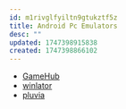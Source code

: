```yaml
---
id: m1rivglfyiltn9gtukztf5z
title: Android Pc Emulators
desc: ""
updated: 1747398915838
created: 1747398866102
---
```


- [GameHub](https://gamehub.xiaoji.com/)
- [winlator](https://github.com/brunodev85/winlator)
- [pluvia](https://github.com/oxters168/Pluvia)
